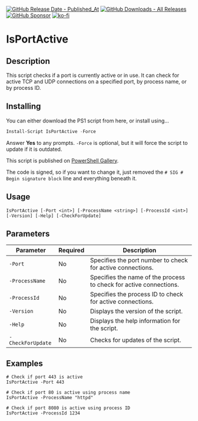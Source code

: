 [![GitHub Release Date - Published_At](https://img.shields.io/github/release-date/asheroto/IsPortActive)](https://github.com/asheroto/IsPortActive/releases)
[![GitHub Downloads - All Releases](https://img.shields.io/github/downloads/asheroto/IsPortActive/total)](https://github.com/asheroto/IsPortActive/releases)
[![GitHub Sponsor](https://img.shields.io/github/sponsors/asheroto?label=Sponsor&logo=GitHub)](https://github.com/sponsors/asheroto)
[![ko-fi](https://ko-fi.com/img/githubbutton_sm.svg)](https://ko-fi.com/asheroto)

# IsPortActive

## Description

This script checks if a port is currently active or in use. It can check for active TCP and UDP connections on a specified port, by process name, or by process ID.

## Installing

You can either download the PS1 script from here, or install using...

```powershell
Install-Script IsPortActive -Force
```

Answer **Yes** to any prompts. `-Force` is optional, but it will force the script to update if it is outdated.

This script is published on [PowerShell Gallery](https://www.powershellgallery.com/packages/IsPortActive).

The code is signed, so if you want to change it, just removed the `# SIG # Begin signature block` line and everything beneath it.

## Usage

```plaintext
IsPortActive [-Port <int>] [-ProcessName <string>] [-ProcessId <int>] [-Version] [-Help] [-CheckForUpdate]
```

## Parameters

| Parameter | Required | Description |
| --- | --- | --- |
| `-Port` | No | Specifies the port number to check for active connections. |
| `-ProcessName` | No | Specifies the name of the process to check for active connections. |
| `-ProcessId` | No | Specifies the process ID to check for active connections. |
| `-Version` | No | Displays the version of the script. |
| `-Help` | No | Displays the help information for the script. |
| `-CheckForUpdate` | No | Checks for updates of the script. |

## Examples

```plaintext
# Check if port 443 is active
IsPortActive -Port 443

# Check if port 80 is active using process name
IsPortActive -ProcessName "httpd"

# Check if port 8080 is active using process ID
IsPortActive -ProcessId 1234
```
